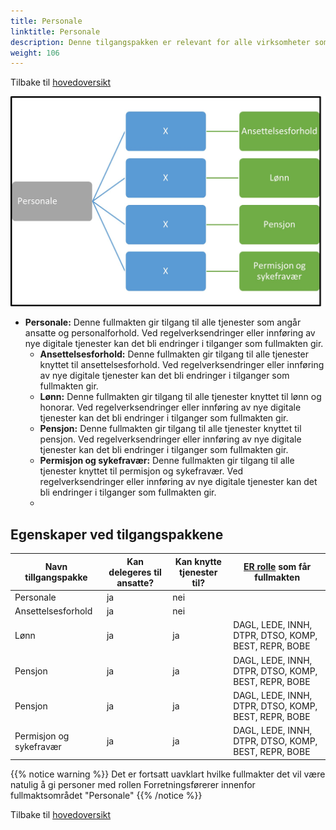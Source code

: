 ```yaml
---
title: Personale
linktitle: Personale
description: Denne tilgangspakken er relevant for alle virksomheter som har ansatte
weight: 106
---
```


Tilbake til [hovedoversikt](/authorization/modules/accessgroups/type-accessgroups/versjon-3/#oversikt-over-tilgangspakker)

![Personale](per.jpg "Personale")

- **Personale:** Denne fullmakten gir tilgang til alle tjenester som angår ansatte og personalforhold. Ved regelverksendringer eller innføring av nye digitale tjenester kan det bli endringer i tilganger som fullmakten gir. 
	- **Ansettelsesforhold:** Denne fullmakten gir tilgang til alle tjenester knyttet til ansettelsesforhold. Ved regelverksendringer eller innføring av nye digitale tjenester kan det bli endringer i tilganger som fullmakten gir. 
	- **Lønn:** Denne fullmakten gir tilgang til alle tjenester knyttet til lønn og honorar. Ved regelverksendringer eller innføring av nye digitale tjenester kan det bli endringer i tilganger som fullmakten gir. 
	- **Pensjon:** Denne fullmakten gir tilgang til alle tjenester knyttet til pensjon. Ved regelverksendringer eller innføring av nye digitale tjenester kan det bli endringer i tilganger som fullmakten gir. 
	- **Permisjon og sykefravær:** Denne fullmakten gir tilgang til alle tjenester knyttet til permisjon og sykefravær. Ved regelverksendringer eller innføring av nye digitale tjenester kan det bli endringer i tilganger som fullmakten gir. 	
	- 
## Egenskaper ved tilgangspakkene
|Navn tillgangspakke|Kan delegeres til ansatte?|Kan knytte tjenester til?|[ER rolle](/authorization/modules/accessgroups/register_er/#rolletyper-fra-enhetsregisteret) som får fullmakten|
|---|---|---|---|
|Personale| ja|nei||
|Ansettelsesforhold|ja|nei||
|Lønn|ja|ja|DAGL, LEDE, INNH, DTPR, DTSO, KOMP, BEST, REPR, BOBE|
|Pensjon|ja|ja|DAGL, LEDE, INNH, DTPR, DTSO, KOMP, BEST, REPR, BOBE|
|Pensjon|ja|ja|DAGL, LEDE, INNH, DTPR, DTSO, KOMP, BEST, REPR, BOBE|
|Permisjon og sykefravær|ja|ja|DAGL, LEDE, INNH, DTPR, DTSO, KOMP, BEST, REPR, BOBE|

{{% notice warning %}} Det er fortsatt uavklart hvilke fullmakter det vil være natulig å gi personer med rollen Forretningsførerer innenfor fullmaktsområdet "Personale" {{% /notice %}}


Tilbake til [hovedoversikt](/authorization/modules/accessgroups/type-accessgroups/versjon-3/#oversikt-over-tilgangspakker)
